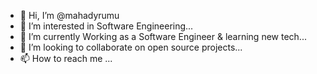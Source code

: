 - 👋 Hi, I’m @mahadyrumu
- 👀 I’m interested in Software Engineering...
- 🌱 I’m currently Working as a Software Engineer & learning new tech...
- 💞️ I’m looking to collaborate on open source projects...
- 📫 How to reach me ...

<!---
mahadyrumu/mahadyrumu is a ✨ special ✨ repository because its `README.md` (this file) appears on your GitHub profile.
You can click the Preview link to take a look at your changes.
--->
